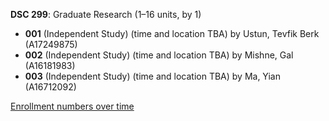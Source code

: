 **DSC 299**: Graduate Research (1–16 units, by 1)

- **001** (Independent Study) (time and location TBA) by Ustun, Tevfik Berk (A17249875)
- **002** (Independent Study) (time and location TBA) by Mishne, Gal (A16181983)
- **003** (Independent Study) (time and location TBA) by Ma, Yian (A16712092)

[Enrollment numbers over time](./DSC299.tsv)

